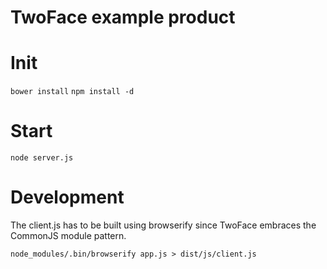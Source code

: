 # TwoFace example product

# Init
`bower install`
`npm install -d`

# Start
`node server.js`

# Development
The client.js has to be built using browserify since TwoFace embraces the CommonJS module pattern.

`node_modules/.bin/browserify app.js > dist/js/client.js`
